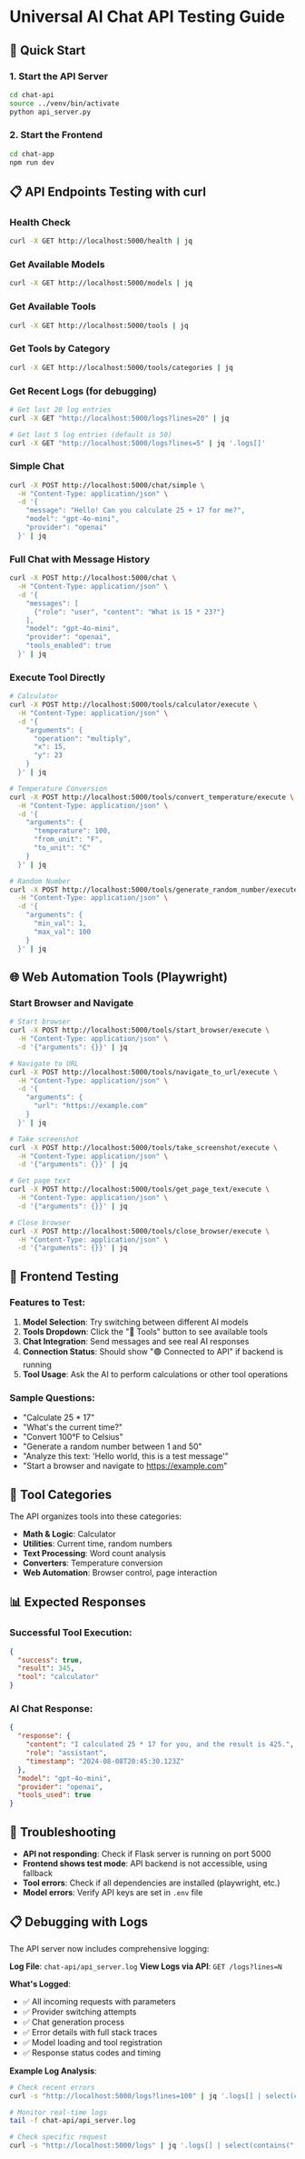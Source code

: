 # Universal AI Chat API Testing Guide

## 🚀 Quick Start

### 1. Start the API Server

```bash
cd chat-api
source ../venv/bin/activate
python api_server.py
```

### 2. Start the Frontend

```bash
cd chat-app
npm run dev
```

## 📋 API Endpoints Testing with curl

### Health Check

```bash
curl -X GET http://localhost:5000/health | jq
```

### Get Available Models

```bash
curl -X GET http://localhost:5000/models | jq
```

### Get Available Tools

```bash
curl -X GET http://localhost:5000/tools | jq
```

### Get Tools by Category

```bash
curl -X GET http://localhost:5000/tools/categories | jq
```

### Get Recent Logs (for debugging)

```bash
# Get last 20 log entries
curl -X GET "http://localhost:5000/logs?lines=20" | jq

# Get last 5 log entries (default is 50)
curl -X GET "http://localhost:5000/logs?lines=5" | jq '.logs[]'
```

### Simple Chat

```bash
curl -X POST http://localhost:5000/chat/simple \
  -H "Content-Type: application/json" \
  -d '{
    "message": "Hello! Can you calculate 25 + 17 for me?",
    "model": "gpt-4o-mini",
    "provider": "openai"
  }' | jq
```

### Full Chat with Message History

```bash
curl -X POST http://localhost:5000/chat \
  -H "Content-Type: application/json" \
  -d '{
    "messages": [
      {"role": "user", "content": "What is 15 * 23?"}
    ],
    "model": "gpt-4o-mini",
    "provider": "openai",
    "tools_enabled": true
  }' | jq
```

### Execute Tool Directly

```bash
# Calculator
curl -X POST http://localhost:5000/tools/calculator/execute \
  -H "Content-Type: application/json" \
  -d '{
    "arguments": {
      "operation": "multiply",
      "x": 15,
      "y": 23
    }
  }' | jq

# Temperature Conversion
curl -X POST http://localhost:5000/tools/convert_temperature/execute \
  -H "Content-Type: application/json" \
  -d '{
    "arguments": {
      "temperature": 100,
      "from_unit": "F",
      "to_unit": "C"
    }
  }' | jq

# Random Number
curl -X POST http://localhost:5000/tools/generate_random_number/execute \
  -H "Content-Type: application/json" \
  -d '{
    "arguments": {
      "min_val": 1,
      "max_val": 100
    }
  }' | jq
```

## 🌐 Web Automation Tools (Playwright)

### Start Browser and Navigate

```bash
# Start browser
curl -X POST http://localhost:5000/tools/start_browser/execute \
  -H "Content-Type: application/json" \
  -d '{"arguments": {}}' | jq

# Navigate to URL
curl -X POST http://localhost:5000/tools/navigate_to_url/execute \
  -H "Content-Type: application/json" \
  -d '{
    "arguments": {
      "url": "https://example.com"
    }
  }' | jq

# Take screenshot
curl -X POST http://localhost:5000/tools/take_screenshot/execute \
  -H "Content-Type: application/json" \
  -d '{"arguments": {}}' | jq

# Get page text
curl -X POST http://localhost:5000/tools/get_page_text/execute \
  -H "Content-Type: application/json" \
  -d '{"arguments": {}}' | jq

# Close browser
curl -X POST http://localhost:5000/tools/close_browser/execute \
  -H "Content-Type: application/json" \
  -d '{"arguments": {}}' | jq
```

## 🎯 Frontend Testing

### Features to Test:

1. **Model Selection**: Try switching between different AI models
2. **Tools Dropdown**: Click the "🔧 Tools" button to see available tools
3. **Chat Integration**: Send messages and see real AI responses
4. **Connection Status**: Should show "🟢 Connected to API" if backend is
   running
5. **Tool Usage**: Ask the AI to perform calculations or other tool operations

### Sample Questions:

- "Calculate 25 \* 17"
- "What's the current time?"
- "Convert 100°F to Celsius"
- "Generate a random number between 1 and 50"
- "Analyze this text: 'Hello world, this is a test message'"
- "Start a browser and navigate to https://example.com"

## 🔧 Tool Categories

The API organizes tools into these categories:

- **Math & Logic**: Calculator
- **Utilities**: Current time, random numbers
- **Text Processing**: Word count analysis
- **Converters**: Temperature conversion
- **Web Automation**: Browser control, page interaction

## 📊 Expected Responses

### Successful Tool Execution:

```json
{
  "success": true,
  "result": 345,
  "tool": "calculator"
}
```

### AI Chat Response:

```json
{
  "response": {
    "content": "I calculated 25 * 17 for you, and the result is 425.",
    "role": "assistant",
    "timestamp": "2024-08-08T20:45:30.123Z"
  },
  "model": "gpt-4o-mini",
  "provider": "openai",
  "tools_used": true
}
```

## 🚨 Troubleshooting

- **API not responding**: Check if Flask server is running on port 5000
- **Frontend shows test mode**: API backend is not accessible, using fallback
- **Tool errors**: Check if all dependencies are installed (playwright, etc.)
- **Model errors**: Verify API keys are set in `.env` file

## 📋 Debugging with Logs

The API server now includes comprehensive logging:

**Log File**: `chat-api/api_server.log` **View Logs via API**:
`GET /logs?lines=N`

**What's Logged**:

- ✅ All incoming requests with parameters
- ✅ Provider switching attempts
- ✅ Chat generation process
- ✅ Error details with full stack traces
- ✅ Model loading and tool registration
- ✅ Response status codes and timing

**Example Log Analysis**:

```bash
# Check recent errors
curl -s "http://localhost:5000/logs?lines=100" | jq '.logs[] | select(contains("ERROR"))'

# Monitor real-time logs
tail -f chat-api/api_server.log

# Check specific request
curl -s "http://localhost:5000/logs" | jq '.logs[] | select(contains("[20250808_172625_"))'
```
